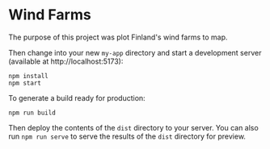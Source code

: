 # Wind Farms

The purpose of this project was plot Finland's wind farms to map.

Then change into your new `my-app` directory and start a development server (available at http://localhost:5173):

    npm install
    npm start

To generate a build ready for production:

    npm run build

Then deploy the contents of the `dist` directory to your server.  You can also run `npm run serve` to serve the results of the `dist` directory for preview.
